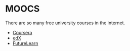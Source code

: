 # MOOCS

There are so many free university courses in the internet.

* [Coursera](https://coursera.org)
* [edX](https://edx.org)
* [FutureLearn](https://futurelearn.org)


